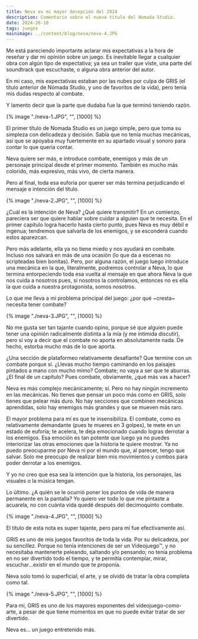 ```yaml
---
title: Neva es mi mayor decepción del 2024
description: Comentario sobre el nuevo título del Nomada Studio.
date: 2024-26-10
tags: juegos
mainimage: ../content/blog/neva/neva-4.JPG
---
```


Me está pareciendo importante aclarar mis expectativas a la hora de reseñar y dar mi opinión sobre un juego. Es inevitable llegar a cualquier obra con algún tipo de expectativa; ya sea un trailer que viste, una parte del soundtrack que escuchaste, o alguna obra anterior del autor.

En mi caso, mis expectativas estaban por las nubes por culpa de GRIS (el título anterior de Nómada Studio, y uno de favoritos de la vida), pero tenía mis dudas respecto al combate.

Y lamento decir que la parte que dudaba fue la que terminó teniendo razón.

{% image "./neva-1.JPG", "", [1000] %}

El primer título de Nomada Studio es un juego simple, pero que toma su simpleza con delicadeza y decisión. Sabía que no tenía muchas mecánicas, así que se apoyaba muy fuertemente en su apartado visual y sonoro para contar lo que quería contar.

Neva quiere ser más, e introduce combate, enemigos y más de un personaje principal desde el primer momento. También es mucho más colorido, más expresivo, más vivo, de cierta manera.

Pero al final, toda esa euforia por querer ser más termina perjudicando el mensaje e intención del título.

{% image "./neva-2.JPG", "", [1000] %}

¿Cuál es la intención de Neva? ¿Qué quiere transmitir? En un comienzo, pareciera ser que quiere hablar sobre cuidar a alguien que te necesita. En el primer capítulo logra hacerlo hasta cierto punto, pues Neva es muy débil e ingenua; tendremos que salvarla de los enemigos, y se esconderá cuando estos aparezcan.

Pero más adelante, ella ya no tiene miedo y nos ayudará en combate. Incluso nos salvará en más de una ocasión (lo que da a escenas no scripteadas bien bonitas). Pero, por alguna razón, el juego luego introduce una mecánica en la que, literalmente, podremos controlar a Neva, lo que termina entorpeciendo toda esa vuelta al mensaje en que ahora Neva la que nos cuida a nosotros pues, si nosotros la controlamos, entonces no es ella la que cuida a nuestra protagonista, somos nosotros.

Lo que me lleva a mi problema principal del juego: ¿por qué ~cresta~ necesita tener combate?

{% image "./neva-3.JPG", "", [1000] %}

No me gusta ser tan tajante cuando opino, porque sé que alguien puede tener una opinión radicalmente distinta a la mía (y me intimida discutir), pero sí voy a decir que el combate no aporta en absolutamente nada. De hecho, estorba mucho más de lo que aporta.

¿Una sección de plataformeo relativamente desafiante? Que termine con un combate porque sí. ¿Llevas mucho tiempo caminando en los paisajes pintados a mano con mucho mimo? Combate; no vaya a ser que te aburras. ¿El final de un capítulo? Pues combate, obviamente, ¿qué más vas a hacer?

Neva es más complejo mecánicamente; sí. Pero no hay ningún incremento en las mecánicas. No tienes que pensar un poco más como en GRIS, solo tienes que pelear más duro. No hay secciones que combinen mecánicas aprendidas, solo hay enemigos más grandes y que se mueven más raro.

El mayor problema para mí es que te insensibiliza. El combate, como es relativamente demandante (pues te mueres en 3 golpes), te mete en un estado de euforia; te acelera, te deja emocionado cuando logras derrotar a los enemigos. Esa emoción es tan potente que luego ya no puedes interiorizar las otras emociones que la historia te quiere mostrar. Ya no puedo preocuparme por Neva ni por el mundo que, al parecer, tengo que salvar. Solo me preocupo de realizar bien mis movimientos y combos para poder derrotar a los enemigos.

Y yo no creo que esa sea la intención que la historia, los personajes, las visuales o la música tengan.

Lo último. ¿A quién se le ocurrió poner los puntos de vida de manera permanente en la pantalla? Yo quiero ver todo lo que me pintaste a acuarela, no con cuánta vida quedé después del decimoquinto combate.

{% image "./neva-4.JPG", "", [1000] %}

El título de esta nota es super tajante, pero para mí fue efectivamente así.

GRIS es uno de mis juegos favoritos de toda la vida. Por su delicadeza, por su sencillez. Porque no tenía intenciones de ser un Videojuego™, y no necesitaba mantenerte peleando, saltando y/o pensando; no tenía problema en no ser divertido todo el tiempo, y te permitía contemplar, mirar, escuchar…existir en el mundo que te proponía.

Neva solo tomó lo superficial; el arte, y se olvidó de tratar la obra completa como tal.

{% image "./neva-5.JPG", "", [1000] %}

Para mí, GRIS es uno de los mayores exponentes del videojuego-como-arte, a pesar de que tiene momentos en que no puede evitar tratar de ser divertido.

Neva es… un juego entretenido más.
